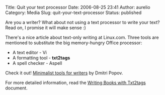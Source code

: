 Title: Quit your text processor
Date: 2006-08-25 23:41
Author: aurelio
Category: Media
Slug: quit-your-text-processor
Status: published

Are you a writer? What about not using a text processor to write your
text? Read on, I promise it will make sense :)

There's a nice article about text-only writing at Linux.com. Three tools
are mentioned to substitute the big memory-hungry Office processor:

-   A text editor - Vi
-   A formatting tool - **txt2tags**
-   A spell checker - Aspell

Check it out! [Minimalist tools for
writers](http://www.linux.com/archive/feed/56506) by Dmitri Popov.

For more detailed information, read the [Writing Books with
Txt2tags](http://txt2tags.sourceforge.net/writing-book.html) document.
